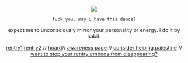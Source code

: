 <div align="center">
  
![](https://komarev.com/ghpvc/?username=drugstoreromance&color=blueviolet)

</div>

<div align="center">
  
` fuck you. may i have this dance? `

</div>

<div align="center">

expect me to unconsciously mirror your personality or energy. i do it by habit.
</div>

<div align="center">

[rentry1](https://rentry.co/gambledprayers) [rentry2](https://rentry.co/-prettiestprincess) // [hoard](https://rentry.co/nakohoard)// [awareness page](https://rentry.co/uyghurawareness) // [consider helping palestine](https://arab.org/click-to-help/palestine/)  // [want to stop your rentry embeds from disappearing?](https://imgbb.com)

</div>
